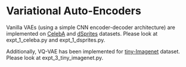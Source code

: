 # Variational Auto-Encoders

Vanilla VAEs (using a simple CNN encoder-decoder architecture) are implemented on [CelebA](https://mmlab.ie.cuhk.edu.hk/projects/CelebA.html) and [dSprites](https://github.com/google-deepmind/dsprites-dataset) datasets. Please look at expt_1_celeba.py and expt_1_dsprites.py.

Additionally, VQ-VAE has been implemented for [tiny-Imagenet](https://www.kaggle.com/datasets/nikhilshingadiya/tinyimagenet200) dataset. Please look at expt_3_tiny_imagenet.py.
